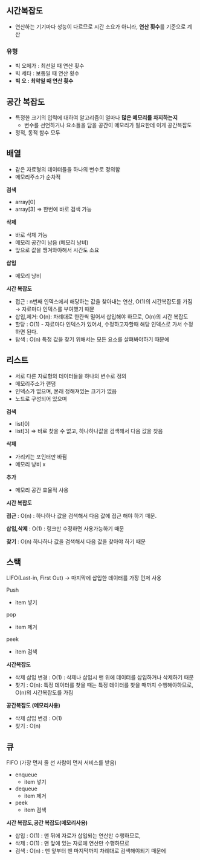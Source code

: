 ## 시간복잡도

- 연산하는 기기마다 성능이 다르므로 시간 소요가 아니라, **연산 횟수**를 기준으로 계산

### 유형

- 빅 오메가 : 최선일 때 연산 횟수
- 빅 세타 : 보통일 때 연산 횟수
- **빅 오 : 최악일 때 연산 횟수**

## 공간 복잡도

- 특정한 크기의 입력에 대하여 알고리즘이 얼마나 **많은 메모리를 차지하는지**
    - 변수를 선언하거나 요소들을 담을 공간이 메모리가 필요한데 이게 공간복잡도
- 정적, 동적 함수 모두

## 배열

- 같은 자료형의 데이터들을 하나의 변수로 정의함
- 메모리주소가 순차적

**검색**

- array[0]
- array[3] ⇒ 한번에 바로 검색 가능

**삭제**

- 바로 삭제 가능
- 메모리 공간이 남음 (메모리 낭비)
- 앞으로 값을 땡겨와야해서 시간도 소요

**삽입**

- 메모리 낭비

**시간 복잡도**

- 접근 : n번째 인덱스에서 해당하는 값을 찾아내는 연산, O(1)의 시간복잡도를 가짐 → 자료마다 인덱스를 부여했기 때문
- 삽입,제거: O(n): 차례대로 한칸씩 밀어서 삽입해야 하므로, O(n)의 시간 복잡도
- 할당 : O(1) - 자료마다 인덱스가 있어서, 수정하고자할때 해당 인덱스로 가서 수정하면 된다.
- 탐색 : O(n) 특정 값을 찾기 위해서는 모든 요소를 살펴봐야하기 때문에

## 리스트

- 서로 다른 자료형의 데이터들을 하나의 변수로 정의
- 메모리주소가 랜덤
- 인덱스가 없으며, 본래 정해져있는 크기가 없음
- 노드로 구성되어 있으며

<single linked list>

<doubly linked list>

**검색**

- list[0]
- list[3] ⇒ 바로 찾을 수 없고, 하나하나값을 검색해서 다음 값을 찾음

**삭제**

- 가리키는 포인터만 바뀜
- 메모리 낭비 x

**추가**

- 메모리 공간 효율적 사용

**시간 복잡도**

**접근** : O(n) :  하나하나 값을 검색해서 다음 값에 접근 해야 하기 때문.

**삽입,삭제** : O(1) : 링크만 수정하면 사용가능하기 때문

**찾기** : O(n) 하나하나 값을 검색해서 다음 값을 찾아야 하기 때문

## 스택

LIFO(Last-in, First Out) → 마지막에 삽입한 데이터를 가장 먼저 사용

Push

- item 넣기

pop

- item 제거

peek

- item 검색

**시간복잡도**

- 삭제 삽입 변경 : O(1) : 삭제나 삽입시 맨 위에 데이터를 삽입하거나 삭제하기 때문
- 찾기 : O(n): 특정 데이터를 찾을 때는 특정 데이터를 찾을 때까지 수행해야하므로, O(n)의 시간복잡도를 가짐

**공간복잡도 (메모리사용)**

- 삭제 삽입 변경 : O(1)
- 찾기 : O(n)

## 큐

FIFO (가장 먼저 줄 선 사람이 먼저 서비스를 받음)

- enqueue
    - item 넣기
- dequeue
    - item 제거
- peek
    - item 검색

**시간 복잡도,공간 복잡도(메모리사용)**

- 삽입 : O(1) : 맨 뒤에 자료가 삽입되는 연산만 수행하므로,
- 삭제 : O(1) : 맨 앞에 있는 자료에 연산만 수행하므로
- 검색 : O(n) : 맨 앞부터 맨 마지막까지 차례대로 검색해야되기 때문에
